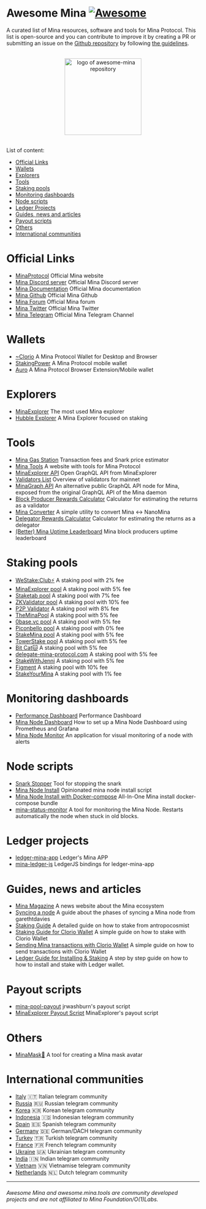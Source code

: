 # Awesome Mina [![Awesome](https://cdn.rawgit.com/sindresorhus/awesome/d7305f38d29fed78fa85652e3a63e154dd8e8829/media/badge.svg)](https://github.com/sindresorhus/awesome)
A curated list of Mina resources, software and tools for Mina Protocol. This list is open-source and you can contribute to improve it by creating a PR or submitting an issue on the [Github repository](https://github.com/nerdvibe/awesome-mina) by following [the guidelines](https://github.com/nerdvibe/awesome-mina/blob/main/Contributing.md).

<p align="center">
  <br>
  <img width="200" src="https://westake.club/assets/awesome-mina.png?" alt="logo of awesome-mina repository">
  <br>
  <br>
</p>

List of content:

- [Official Links](#Official-Links)
- [Wallets](#Wallets)
- [Explorers](#Explorers)
- [Tools](#Tools)
- [Staking pools](#Staking-pools)
- [Monitoring dashboards](#monitoring-dashboards)
- [Node scripts](#Node-scripts)
- [Ledger Projects](#Ledger-projects)
- [Guides, news and articles](#guides-news-and-articles)
- [Payout scripts](#Payout-scripts)
- [Others](#Others)
- [International communities](#International-communities)

# Official Links

* [MinaProtocol](https://minaprotocol.com/) Official Mina website
* [Mina Discord server](https://discord.com/invite/Vexf4ED) Official Mina Discord server
* [Mina Documentation](https://docs.minaprotocol.com/en) Official Mina documentation
* [Mina Github](https://github.com/MinaProtocol) Official Mina Github
* [Mina Forum](https://forums.minaprotocol.com/) Official Mina forum
* [Mina Twitter](https://twitter.com/minaprotocol) Official Mina Twitter
* [Mina Telegram](https://t.me/minaprotocol) Official Mina Telegram Channel

# Wallets
* [~Clorio](https://clor.io) A Mina Protocol Wallet for Desktop and Browser
* [StakingPower](https://github.com/crackerli/coda-mobile-wallet) A Mina Protocol mobile wallet
* [Auro](https://www.aurowallet.com) A Mina Protocol Browser Extension/Mobile wallet

# Explorers
* [MinaExplorer](https://minaexplorer.com/) The most used Mina explorer
* [Hubble Explorer](https://hubble.figment.io/mina/chains/mainnet) A Mina Explorer focused on staking

# Tools
* [Mina Gas Station](https://fees.mina.tools/) Transaction fees and Snark price estimator
* [Mina Tools](https://mina.tools) A website with tools for Mina Protocol
* [MinaExplorer API](https://graphql.minaexplorer.com/) Open GraphQL API from MinaExplorer
* [Validators List](https://mina.staketab.com/) Overview of validators for mainnet
* [MinaGraph API](https://minagraph.com) An alternative public GraphQL API node for Mina, exposed from the original GraphQL API of the Mina daemon
* [Block Producer Rewards Calculator](https://towerstake.com/block-producer-rewards-calculator/) Calculator for estimating the returns as a validator
* [Mina Converter](https://convert.mina.tools/) A simple utility to convert Mina <-> NanoMina
* [Delegator Rewards Calculator](https://towerstake.com/delegator-rewards-calculator/) Calculator for estimating the returns as a delegator
* [(Better) Mina Uptime Leaderboard](https://towerstake.com/mina-uptime-leaderboard/) Mina block producers uptime leaderboard

# Staking pools
* [WeStake:Club⚡️](https://mina.westake.club) A staking pool with 2% fee
* [MinaExplorer pool](https://docs.minaexplorer.com/minaexplorer/staking-pool) A staking pool with 5% fee
* [Staketab pool](https://staketab.com/) A staking pool with 7% fee
* [ZKValidator pool](https://zkvalidator.com/) A staking pool with 10% fee
* [P2P Validator](https://p2p.org/) A staking pool with 8% fee
* [TheMinaPool](https://theminapool.com) A staking pool with 5% fee
* [0base.vc pool](https://mina.0base.vc) A staking pool with 5% fee
* [Piconbello pool](https://mina.piconbello.com) A staking pool with 0% fee
* [StakeMina pool](https://stakemina.com) A staking pool with 5% fee
* [TowerStake pool](https://towerstake.com) A staking pool with 5% fee
* [Bit Cat🐱](https://www.bitcat365.com) A staking pool with 5% fee
* [delegate-mina-protocol.com](https://delegate-mina-protocol.com) A staking pool with 5% fee
* [StakeWithJenni](https://www.stakewithjenni.com) A staking pool with 5% fee
* [Figment](https://figment.io/protocols/mina/) A staking pool with 10% fee
* [StakeYourMina](https://www.stakeyourmina.com/) A staking pool with 1% fee

# Monitoring dashboards
* [Performance Dashboard](https://github.com/dsrvlabs/mina-performance-dashboard) Performance Dashboard
* [Mina Node Dashboard](https://github.com/dguess/mina-node-dashboard) How to set up a Mina Node Dashboard using Prometheus and Grafana
* [Mina Node Monitor](https://github.com/olton/mina-node-monitor) An application for visual monitoring of a node with alerts 

# Node scripts
* [Snark Stopper](https://github.com/c29r3/mina-snark-stopper) Tool for stopping the snark
* [Mina Node Install](https://github.com/jrwashburn/mina-node-install) Opinionated mina node install script
* [Mina Node Install with Docker-compose](https://github.com/trancemind/mina-docker-compose) All-In-One Mina install docker-compose bundle
* [mina-status-monitor](https://github.com/vanphandinh/mina-status-monitor) A tool for monitoring the Mina Node. Restarts automatically the node when stuck in old blocks.

# Ledger projects
* [ledger-mina-app](https://github.com/jspada/ledger-app-mina) Ledger's Mina APP
* [mina-ledger-js](https://github.com/nerdvibe/mina-ledger-js) LedgerJS bindings for ledger-mina-app

# Guides, news and articles
* [Mina Magazine](https://minamagazine.com/) A news website about the Mina ecosystem
* [Syncing a node](https://hackmd.io/@garethtdavies/B1TSCRF_D) A guide about the phases of syncing a Mina node from garethtdavies
* [Staking Guide](https://antropocosmist.medium.com/how-to-stake-mina-a524b4fc8086) A detailed guide on how to stake from antropocosmist
* [Staking Guide for Clorio Wallet](https://docs.clor.io/how-to-delegate) A simple guide on how to stake with Clorio Wallet
* [Sending Mina transactions with Clorio Wallet](https://docs.clor.io/how-to-send-a-transaction) A simple guide on how to send transactions with Clorio Wallet
* [Ledger Guide for Installing & Staking](https://www.youtube.com/watch?v=ZezT6HHL9yk) A step by step guide on how to how to install and stake with Ledger wallet.

# Payout scripts
* [mina-pool-payout](https://github.com/jrwashburn/mina-pool-payout) jrwashburn's payout script
* [MinaExplorer Payout Script](https://github.com/garethtdavies/mina-payout-script) MinaExplorer's payout script

# Others
* [MinaMask🎃](https://mask.minagraph.com) A tool for creating a Mina mask avatar

# International communities

* [Italy](https://t.me/mina_italia) 🇮🇹 Italian telegram community
* [Russia](https://t.me/mina_russia) 🇷🇺 Russian telegram community
* [Korea](https://t.me/minaprotocol_kr) 🇰🇷 Korean telegram community
* [Indonesia](http://t.me/Mina_Indonesia) 🇮🇩 Indonesian telegram community
* [Spain](https://t.me/MinaProtocol_Spanish) 🇪🇸 Spanish telegram community
* [Germany](https://t.me/mina_dach) 🇩🇪 German/DACH telegram community
* [Turkey](https://t.me/Mina_Turkiye) 🇹🇷 Turkish telegram community
* [France](https://t.me/mina_france) 🇫🇷 French telegram community
* [Ukraine](https://t.me/mina_ukraine) 🇺🇦 Ukrainian telegram community
* [India](http://t.me/mina_india) 🇮🇳 Indian telegram community
* [Vietnam](http://t.me/minaprotocolVN) 🇻🇳 Vietnamise telegram community
* [Netherlands](http://t.me/minaprotocolNL) 🇳🇱 Dutch telegram community


------

###### Awesome Mina and awesome.mina.tools are community developed projects and are not affiliated to Mina Foundation/O(1)Labs.
